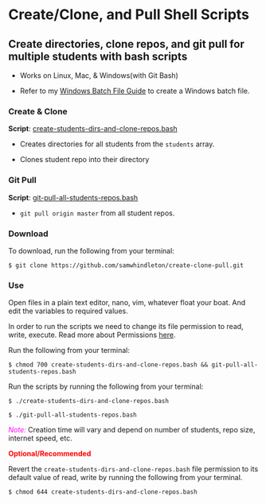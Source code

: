 # Create/Clone, and Pull Shell Scripts

## Create directories, clone repos, and git pull for multiple students with bash scripts

* Works on Linux, Mac, & Windows(with Git Bash)

* Refer to my [Windows Batch File Guide](https://github.com/samwhindleton/make-files-script#windows-guide) to create a Windows batch file.

### Create & Clone

**Script**: [create-students-dirs-and-clone-repos.bash](https://github.com/samwhindleton/create-clone-pull/blob/master/create-students-dirs-and-clone-repos.bash)

* Creates directories for all students from the `students` array.

* Clones student repo into their directory

### Git Pull

**Script**: [git-pull-all-students-repos.bash](git-pull-all-students-repos.bash)

* `git pull origin master` from all student repos.

### Download

To download, run the following from your terminal:

```
$ git clone https://github.com/samwhindleton/create-clone-pull.git
```

### Use

Open files in a plain text editor, nano, vim, whatever float your boat. And edit the variables to required values.

In order to run the scripts we need to change its file permission to read, write, execute. Read more about Permissions [here](https://www.linux.com/learn/understanding-linux-file-permissions).

Run the following from your terminal:

```
$ chmod 700 create-students-dirs-and-clone-repos.bash && git-pull-all-students-repos.bash
```

Run the scripts by running the following from your terminal:

```
$ ./create-students-dirs-and-clone-repos.bash

$ ./git-pull-all-students-repos.bash
```

<span style="color:magenta;"><i>Note:</i></span> Creation time will vary and depend on number of students, repo size, internet speed, etc.

<span style="color:red;"><b>Optional/Recommended</b></span>

Revert the `create-students-dirs-and-clone-repos.bash` file permission to its default value of read, write by running the following from your terminal.

```
$ chmod 644 create-students-dirs-and-clone-repos.bash
```
